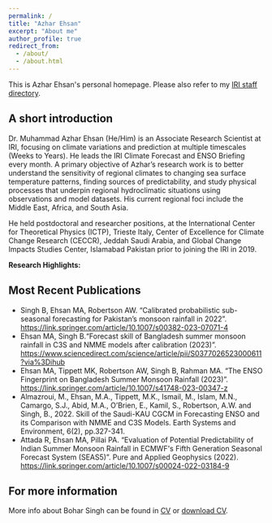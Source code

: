 ```yaml
---
permalink: /
title: "Azhar Ehsan"
excerpt: "About me"
author_profile: true
redirect_from: 
  - /about/
  - /about.html
---
```


This is Azhar Ehsan's personal homepage. Please also refer to my [IRI staff directory](https://iri.columbia.edu/contact/staff-directory/azhar-ehsan/). 

## A short introduction
Dr. Muhammad Azhar Ehsan (He/Him) is an Associate Research Scientist at IRI, focusing on climate variations and prediction at multiple timescales (Weeks to Years). He leads the IRI Climate Forecast and ENSO Briefing every month. A primary objective of Azhar’s research work is to better understand the sensitivity of regional climates to changing sea surface temperature patterns, finding sources of predictability, and study physical processes that underpin regional hydroclimatic situations using observations and model datasets. His current regional foci include the Middle East, Africa, and South Asia.

He held postdoctoral and researcher positions, at the International Center for Theoretical Physics (ICTP), Trieste Italy, Center of Excellence for Climate Change Research (CECCR), Jeddah Saudi Arabia, and Global Change Impacts Studies Center, Islamabad Pakistan prior to joining the IRI in 2019.

<b>Research Highlights:</b>


## Most Recent Publications
* Singh B, Ehsan MA, Robertson AW. “Calibrated probabilistic sub-seasonal forecasting for Pakistan’s monsoon rainfall in 2022”. https://link.springer.com/article/10.1007/s00382-023-07071-4
*	Ehsan MA, Singh B.“Forecast skill of Bangladesh summer monsoon rainfall in C3S and NMME models after calibration (2023)”. https://www.sciencedirect.com/science/article/pii/S0377026523000611?via%3Dihub
*	Ehsan MA, Tippett MK, Robertson AW, Singh B, Rahman MA. “The ENSO Fingerprint on Bangladesh Summer Monsoon Rainfall (2023)”. https://link.springer.com/article/10.1007/s41748-023-00347-z
*	Almazroui, M., Ehsan, M.A., Tippett, M.K., Ismail, M., Islam, M.N., Camargo, S.J., Abid, M.A., O’Brien, E., Kamil, S., Robertson, A.W. and Singh, B., 2022. Skill of the Saudi-KAU CGCM in Forecasting ENSO and its Comparison with NMME and C3S Models. Earth Systems and Environment, 6(2), pp.327-341.
*	Attada R, Ehsan MA, Pillai PA. “Evaluation of Potential Predictability of Indian Summer Monsoon Rainfall in ECMWF's Fifth Generation Seasonal Forecast System (SEAS5)”. Pure and Applied Geophysics (2022). https://link.springer.com/article/10.1007/s00024-022-03184-9

## For more information
More info about Bohar Singh can be found in [CV](https://singh-bohar.github.io/cv/) or [download CV](http://singh-bohar.github.io/files/BOHAR_SINGH_CV.pdf).